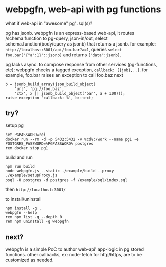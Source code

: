 # webpgfn, web-api with pg functions

what if web-api in "awesome" pg' .sql(s)?

pg has jsonb.
webpgfn is an express-based web-api,
it routes /schema.function to pg-query, json-in/out,
select schema.function(body/query as jsonb)
that returns a jsonb.
for example: `http://localhost:3001/api/foo.bar?a=1`,
queries `select foo.bar('{"a":1}'::jsonb)`
and returns `{"data":jsonb}`.


pg lacks async.
to compose response from other services (pg-functions, etc);
webpgfn checks a tagged exception, `callback: [{job},..]`.
for example, foo.bar raises an exception to call foo.baz next
```
b = jsonb_build_array(json_build_object(
    'url', 'pg://foo.baz',
    'ctx', x || jsonb_build_object('bar', a + 100)));
raise exception 'callback: %', b::text;
```

## try?

setup pg
```
set PGPASSWORD=rei
docker run --rm -d -p 5432:5432 -v %cd%:/work --name pg1 -e POSTGRES_PASSWORD=%PGPASSWORD% postgres
rem docker stop pg1
```

build and run
```
npm run build
node webpgfn.js --static ./example/build --proxy ./example/setupProxy.js
psql -U postgres -d postgres -f /example/sql/index.sql
```

then `http://localhost:3001/`

to install/uninstall
```
npm install -g .
webpgfn --help
rem npm list -g --depth 0
rem npm uninstall -g webpgfn
```

## next?

webpgfn is a simple PoC to author web-api' app-logic in pg stored functions.
other callbacks, ex: node-fetch for http/https, are to be customized as needed.

